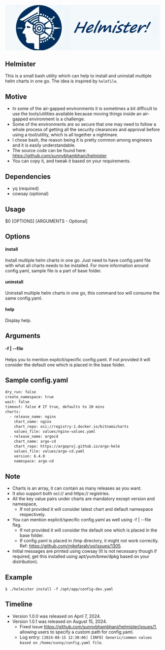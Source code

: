 ![Helmister](artifacts/images/logo.png)

Helmister
--------------------------

This is a small bash utility which can help to install and uninstall multiple helm charts in one go. The idea is inspired by `helmfile`.

Motive
--------------------------

- In some of the air-gapped environments it is sometimes a bit difficult to use the tools/utilities available because moving things inside an air-gapped environment is a challenge.
- Some of the environments are so secure that one may need to follow a whole process of getting all the security clearances and approval before using a tool/utility, which is all together a nightmare.
- I chose bash, the reason being it is pretty common among engineers and it is easily understandable.
- The source code can be found here: <https://github.com/sunnybhambhani/helmister>
- You can copy it, and tweak it based on your requirements.

Dependencies
--------------------------

- yq (required)
- cowsay (optional)

Usage
--------------------------
$0 [OPTIONS] [ARGUMENTS - Optional]

Options
--------------------------

#### install

Install multiple helm charts in one go. Just need to have config.yaml file with what all charts needs to be installed. For more information around config.yaml, sample file is a part of base folder.

#### uninstall

Uninstall multiple helm charts in one go, this command too will consume the same config.yaml.

#### help

Display help.

Arguments
--------------------------

#### -f | --file

Helps you to mention explicit/specific config.yaml. If not provided it will consider the default one which is placed in the base folder.

Sample config.yaml
--------------------------

```
dry_run: false
create_namespace: true
wait: false
timeout: false # If true, defaults to 20 mins
charts:
  - release_name: nginx
    chart_name: nginx
    chart_repo: oci://registry-1.docker.io/bitnamicharts
    values_file: values/nginx-values.yaml
  - release_name: argocd
    chart_name: argo-cd
    chart_repo: https://argoproj.github.io/argo-helm
    values_file: values/argo-cd.yaml
    version: 6.4.0
    namespace: argo-cd
```

Note
--------------------------

- Charts is an array, it can contain as many releases as you want.
- It also support both oci:// and https:// registries.
- All the key value pairs under charts are mandatory except version and namespace,
  - If not provided it will consider latest chart and default namespace respectively.
- You can mention explicit/specific config.yaml as well using -f | --file flag.
  - If not provided it will consider the default one which is placed in the base folder.
  - If config.yaml is placed in /tmp directory, it might not work correctly. Ref: https://github.com/mikefarah/yq/issues/1305.
- Initial messages are printed using cowsay (It is not necessary though if required, get this installed using apt/yum/brew/dpkg based on your distribution).

Example
--------------------------
```
$ ./helmister install -f /opt/app/config-dev.yaml
```

Timeline
--------------------------

- Version 1.0.0 was released on April 7, 2024.
- Version 1.0.1 was released on August 15, 2024.
  - Fixed issue https://github.com/sunnybhambhani/helmister/issues/1, allowing users to specify a custom path for config.yaml.
  - Log entry: `[2024-08-15 12:30:06] [INFO] Generic/common values based on /home/sunny/config.yaml file`.